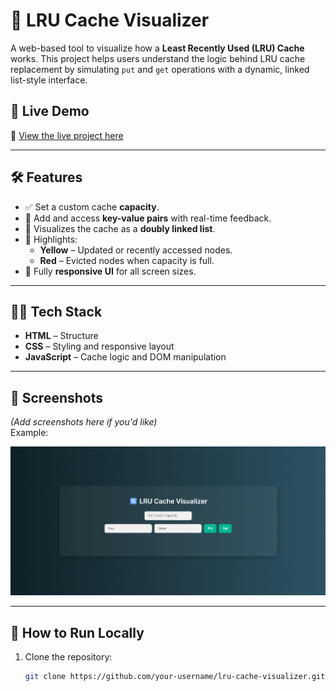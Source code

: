 # 🔄 LRU Cache Visualizer

A web-based tool to visualize how a **Least Recently Used (LRU) Cache** works. This project helps users understand the logic behind LRU cache replacement by simulating `put` and `get` operations with a dynamic, linked list-style interface.

## 🚀 Live Demo

🔗 [View the live project here](https://SAMATHAMARRI.github.io/LRU-Cache-Visualizer)



---

## 🛠️ Features

- ✅ Set a custom cache **capacity**.
- 🧠 Add and access **key-value pairs** with real-time feedback.
- 🔗 Visualizes the cache as a **doubly linked list**.
- 🚨 Highlights:
  - **Yellow** – Updated or recently accessed nodes.
  - **Red** – Evicted nodes when capacity is full.
- 📱 Fully **responsive UI** for all screen sizes.

---

## 🧑‍💻 Tech Stack

- **HTML** – Structure
- **CSS** – Styling and responsive layout
- **JavaScript** – Cache logic and DOM manipulation

---

## 📸 Screenshots

*(Add screenshots here if you'd like)*  
Example:

![LRU Cache Visualizer Screenshot](image.png)

---

## 📂 How to Run Locally

1. Clone the repository:
   ```bash
   git clone https://github.com/your-username/lru-cache-visualizer.git
